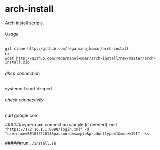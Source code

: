# arch-install
Arch install scripts.

###### Usage
```git clone http://github.com/regarmanojkumar/arch-install```  
or  
```wget http://github.com/regarmanojkumar/arch-install/raw/master/arch-install.zip```

###### dhcp connection
systemctl start dhcpcd

###### check connectivity
curl google.com

######cyberroam connection sample (if needed)
```curl "https://172.16.1.1:8090/login.xml" -d "username=BE103322013&password=sample&producttype=1&mode=191" -ks```

######run
```./install.sh```